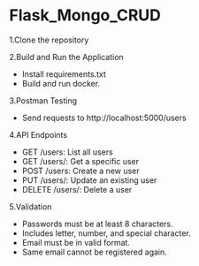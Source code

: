 # Flask_Mongo_CRUD

1.Clone the repository

2.Build and Run the Application
- Install requirements.txt
- Build and run docker.

3.Postman Testing
- Send requests to http://localhost:5000/users

4.API Endpoints
- GET /users: List all users
- GET /users/<id>: Get a specific user
- POST /users: Create a new user
- PUT /users/<id>: Update an existing user
- DELETE /users/<id>: Delete a user

5.Validation
- Passwords must be at least 8 characters.
- Includes letter, number, and special character.
- Email must be in valid format.
- Same email cannot be registered again.
